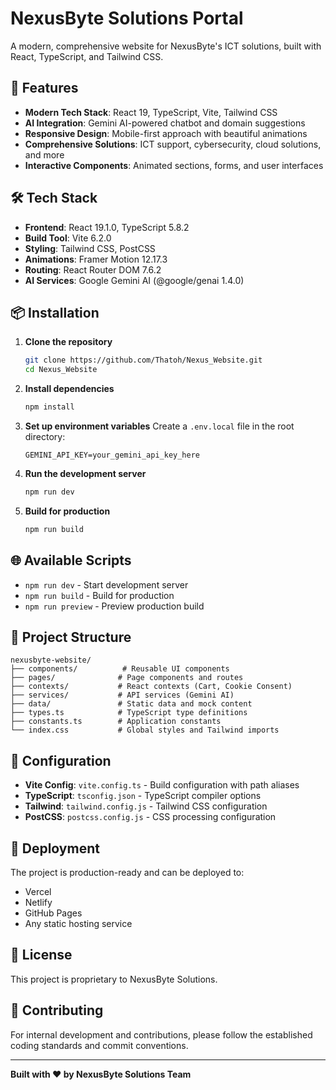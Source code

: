 # NexusByte Solutions Portal

A modern, comprehensive website for NexusByte's ICT solutions, built with React, TypeScript, and Tailwind CSS.

## 🚀 Features

- **Modern Tech Stack**: React 19, TypeScript, Vite, Tailwind CSS
- **AI Integration**: Gemini AI-powered chatbot and domain suggestions
- **Responsive Design**: Mobile-first approach with beautiful animations
- **Comprehensive Solutions**: ICT support, cybersecurity, cloud solutions, and more
- **Interactive Components**: Animated sections, forms, and user interfaces

## 🛠️ Tech Stack

- **Frontend**: React 19.1.0, TypeScript 5.8.2
- **Build Tool**: Vite 6.2.0
- **Styling**: Tailwind CSS, PostCSS
- **Animations**: Framer Motion 12.17.3
- **Routing**: React Router DOM 7.6.2
- **AI Services**: Google Gemini AI (@google/genai 1.4.0)

## 📦 Installation

1. **Clone the repository**
   ```bash
   git clone https://github.com/Thatoh/Nexus_Website.git
   cd Nexus_Website
   ```

2. **Install dependencies**
   ```bash
   npm install
   ```

3. **Set up environment variables**
   Create a `.env.local` file in the root directory:
   ```env
   GEMINI_API_KEY=your_gemini_api_key_here
   ```

4. **Run the development server**
   ```bash
   npm run dev
   ```

5. **Build for production**
   ```bash
   npm run build
   ```

## 🌐 Available Scripts

- `npm run dev` - Start development server
- `npm run build` - Build for production
- `npm run preview` - Preview production build

## 📁 Project Structure

```
nexusbyte-website/
├── components/          # Reusable UI components
├── pages/              # Page components and routes
├── contexts/           # React contexts (Cart, Cookie Consent)
├── services/           # API services (Gemini AI)
├── data/               # Static data and mock content
├── types.ts            # TypeScript type definitions
├── constants.ts        # Application constants
└── index.css           # Global styles and Tailwind imports
```

## 🔧 Configuration

- **Vite Config**: `vite.config.ts` - Build configuration with path aliases
- **TypeScript**: `tsconfig.json` - TypeScript compiler options
- **Tailwind**: `tailwind.config.js` - Tailwind CSS configuration
- **PostCSS**: `postcss.config.js` - CSS processing configuration

## 🚀 Deployment

The project is production-ready and can be deployed to:
- Vercel
- Netlify
- GitHub Pages
- Any static hosting service

## 📝 License

This project is proprietary to NexusByte Solutions.

## 🤝 Contributing

For internal development and contributions, please follow the established coding standards and commit conventions.

---

**Built with ❤️ by NexusByte Solutions Team**